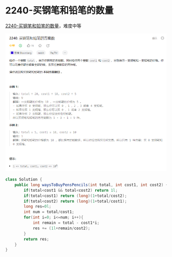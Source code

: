 # 2240-买钢笔和铅笔的数量

[2240-买钢笔和铅笔的数量](https://leetcode.cn/problems/number-of-ways-to-buy-pens-and-pencils/?envType=daily-question&envId=2023-09-01)，难度中等

![image-20230902004843393](https://raw.githubusercontent.com/lqyspace/mypic/master/PicBed/202309020048445.png)

```java
class Solution {
    public long waysToBuyPensPencils(int total, int cost1, int cost2) {
        if(total<cost1 && total<cost2) return 1l;
        if(total<cost1) return (long)(1+total/cost2);
        if(total<cost2) return (long)(1+total/cost1);
        long res=0l;
        int num = total/cost1;
        for(int i=0; i<=num; i++){
            int remain = total - cost1*i;
            res += (1l+remain/cost2);
        }
        return res;
    }
}
```


